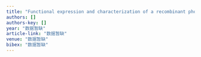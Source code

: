 ```yaml
---
title: "Functional expression and characterization of a recombinant phospholipase A 2 from sea snake Lapemis hardwickii as a soluble protein in E. coli"
authors: []
authors-key: []
year: "数据暂缺"
article-link: "数据暂缺"
venue: "数据暂缺"
bibex: "数据暂缺"
---
```

